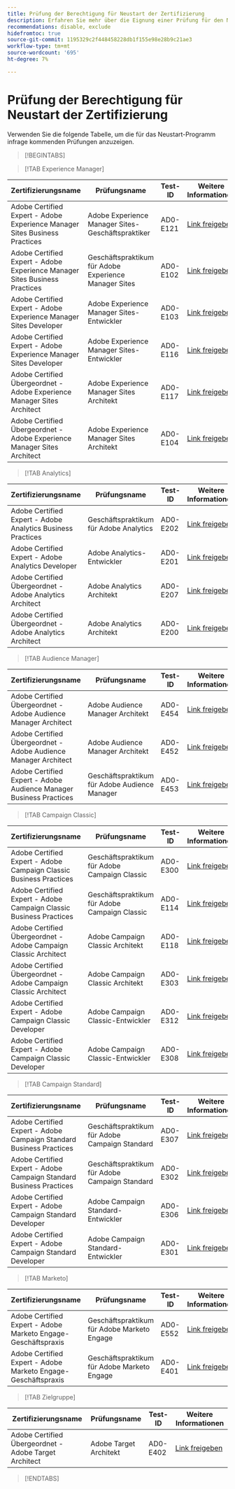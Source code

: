 ```yaml
---
title: Prüfung der Berechtigung für Neustart der Zertifizierung
description: Erfahren Sie mehr über die Eignung einer Prüfung für den Neustart eines Zertifizierungsprogramms bei der Adobe.
recommendations: disable, exclude
hidefromtoc: true
source-git-commit: 1195329c2f448458228db1f155e98e28b9c21ae3
workflow-type: tm+mt
source-wordcount: '695'
ht-degree: 7%

---
```



# Prüfung der Berechtigung für Neustart der Zertifizierung

Verwenden Sie die folgende Tabelle, um die für das Neustart-Programm infrage kommenden Prüfungen anzuzeigen.

>[!BEGINTABS]

>[!TAB Experience Manager]

| Zertifizierungsname | Prüfungsname | Test-ID | Weitere Informationen |
| --- | --- | --- | --- |
| Adobe Certified Expert - Adobe Experience Manager Sites Business Practices | Adobe Experience Manager Sites-Geschäftspraktiker | AD0-E121 | [Link freigeben](https://experienceleague.adobe.com/docs/certification/certification/restart-program.html?lang=en&quot;) |
| Adobe Certified Expert - Adobe Experience Manager Sites Business Practices | Geschäftspraktikum für Adobe Experience Manager Sites | AD0-E102 | [Link freigeben](https://experienceleague.adobe.com/docs/certification/certification/restart-program.html?lang=en&quot;) |
| Adobe Certified Expert - Adobe Experience Manager Sites Developer | Adobe Experience Manager Sites-Entwickler | AD0-E103 | [Link freigeben](https://experienceleague.adobe.com/docs/certification/certification/restart-program.html?lang=en&quot;) |
| Adobe Certified Expert - Adobe Experience Manager Sites Developer | Adobe Experience Manager Sites-Entwickler | AD0-E116 | [Link freigeben](https://experienceleague.adobe.com/docs/certification/certification/restart-program.html?lang=en&quot;) |
| Adobe Certified Übergeordnet - Adobe Experience Manager Sites Architect | Adobe Experience Manager Sites Architekt | AD0-E117 | [Link freigeben](https://experienceleague.adobe.com/docs/certification/certification/restart-program.html?lang=en&quot;) |
| Adobe Certified Übergeordnet - Adobe Experience Manager Sites Architect | Adobe Experience Manager Sites Architekt | AD0-E104 | [Link freigeben](https://experienceleague.adobe.com/docs/certification/certification/restart-program.html?lang=en&quot;) |

>[!TAB Analytics]

| Zertifizierungsname | Prüfungsname | Test-ID | Weitere Informationen |
| --- | --- | --- | --- |
| Adobe Certified Expert - Adobe Analytics Business Practices | Geschäftspraktikum für Adobe Analytics | AD0-E202 | [Link freigeben](https://experienceleague.adobe.com/docs/certification/certification/restart-program.html?lang=en&quot;) |
| Adobe Certified Expert - Adobe Analytics Developer | Adobe Analytics-Entwickler | AD0-E201 | [Link freigeben](https://experienceleague.adobe.com/docs/certification/certification/restart-program.html?lang=en&quot;) |
| Adobe Certified Übergeordnet - Adobe Analytics Architect | Adobe Analytics Architekt | AD0-E207 | [Link freigeben](https://experienceleague.adobe.com/docs/certification/certification/restart-program.html?lang=en&quot;) |
| Adobe Certified Übergeordnet - Adobe Analytics Architect | Adobe Analytics Architekt | AD0-E200 | [Link freigeben](https://experienceleague.adobe.com/docs/certification/certification/restart-program.html?lang=en&quot;) |

>[!TAB Audience Manager]

| Zertifizierungsname | Prüfungsname | Test-ID | Weitere Informationen |
| --- | --- | --- | --- |
| Adobe Certified Übergeordnet - Adobe Audience Manager Architect | Adobe Audience Manager Architekt | AD0-E454 | [Link freigeben](https://experienceleague.adobe.com/docs/certification/certification/restart-program.html?lang=en&quot;) |
| Adobe Certified Übergeordnet - Adobe Audience Manager Architect | Adobe Audience Manager Architekt | AD0-E452 | [Link freigeben](https://experienceleague.adobe.com/docs/certification/certification/restart-program.html?lang=en&quot;) |
| Adobe Certified Expert - Adobe Audience Manager Business Practices | Geschäftspraktikum für Adobe Audience Manager | AD0-E453 | [Link freigeben](https://experienceleague.adobe.com/docs/certification/certification/restart-program.html?lang=en&quot;) |

>[!TAB Campaign Classic]

| Zertifizierungsname | Prüfungsname | Test-ID | Weitere Informationen |
| --- | --- | --- | --- |
| Adobe Certified Expert - Adobe Campaign Classic Business Practices | Geschäftspraktikum für Adobe Campaign Classic | AD0-E300 | [Link freigeben](https://experienceleague.adobe.com/docs/certification/certification/restart-program.html?lang=en&quot;) |
| Adobe Certified Expert - Adobe Campaign Classic Business Practices | Geschäftspraktikum für Adobe Campaign Classic | AD0-E114 | [Link freigeben](https://experienceleague.adobe.com/docs/certification/certification/restart-program.html?lang=en&quot;) |
| Adobe Certified Übergeordnet - Adobe Campaign Classic Architect | Adobe Campaign Classic Architekt | AD0-E118 | [Link freigeben](https://experienceleague.adobe.com/docs/certification/certification/restart-program.html?lang=en&quot;) |
| Adobe Certified Übergeordnet - Adobe Campaign Classic Architect | Adobe Campaign Classic Architekt | AD0-E303 | [Link freigeben](https://experienceleague.adobe.com/docs/certification/certification/restart-program.html?lang=en&quot;) |
| Adobe Certified Expert - Adobe Campaign Classic Developer | Adobe Campaign Classic-Entwickler | AD0-E312 | [Link freigeben](https://experienceleague.adobe.com/docs/certification/certification/restart-program.html?lang=en&quot;) |
| Adobe Certified Expert - Adobe Campaign Classic Developer | Adobe Campaign Classic-Entwickler | AD0-E308 | [Link freigeben](https://experienceleague.adobe.com/docs/certification/certification/restart-program.html?lang=en&quot;) |

>[!TAB Campaign Standard]

| Zertifizierungsname | Prüfungsname | Test-ID | Weitere Informationen |
| --- | --- | --- | --- |
| Adobe Certified Expert - Adobe Campaign Standard Business Practices | Geschäftspraktikum für Adobe Campaign Standard | AD0-E307 | [Link freigeben](https://experienceleague.adobe.com/docs/certification/certification/restart-program.html?lang=en&quot;) |
| Adobe Certified Expert - Adobe Campaign Standard Business Practices | Geschäftspraktikum für Adobe Campaign Standard | AD0-E302 | [Link freigeben](https://experienceleague.adobe.com/docs/certification/certification/restart-program.html?lang=en&quot;) |
| Adobe Certified Expert - Adobe Campaign Standard Developer | Adobe Campaign Standard-Entwickler | AD0-E306 | [Link freigeben](https://experienceleague.adobe.com/docs/certification/certification/restart-program.html?lang=en&quot;) |
| Adobe Certified Expert - Adobe Campaign Standard Developer | Adobe Campaign Standard-Entwickler | AD0-E301 | [Link freigeben](https://experienceleague.adobe.com/docs/certification/certification/restart-program.html?lang=en&quot;) |

>[!TAB Marketo]

| Zertifizierungsname | Prüfungsname | Test-ID | Weitere Informationen |
| --- | --- | --- | --- |
| Adobe Certified Expert - Adobe Marketo Engage-Geschäftspraxis | Geschäftspraktikum für Adobe Marketo Engage | AD0-E552 | [Link freigeben](https://experienceleague.adobe.com/docs/certification/certification/restart-program.html?lang=en&quot;) |
| Adobe Certified Expert - Adobe Marketo Engage-Geschäftspraxis | Geschäftspraktikum für Adobe Marketo Engage | AD0-E401 | [Link freigeben](https://experienceleague.adobe.com/docs/certification/certification/restart-program.html?lang=en&quot;) |

>[!TAB Zielgruppe]

| Zertifizierungsname | Prüfungsname | Test-ID | Weitere Informationen |
| --- | --- | --- | --- |
| Adobe Certified Übergeordnet - Adobe Target Architect | Adobe Target Architekt | AD0-E402 | [Link freigeben](https://experienceleague.adobe.com/docs/certification/certification/restart-program.html?lang=en&quot;) |

>[!ENDTABS]
